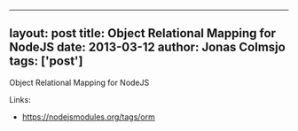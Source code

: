 
---
layout: post
title: Object Relational Mapping for NodeJS
date: 2013-03-12
author: Jonas Colmsjo
tags: ['post']
---

Object Relational Mapping for NodeJS




Links:

 * https://nodejsmodules.org/tags/orm



